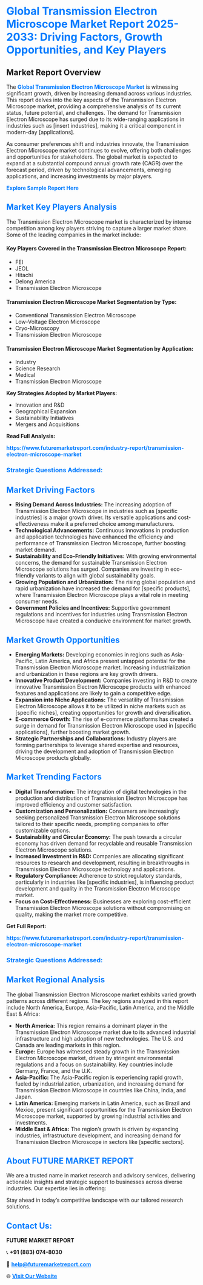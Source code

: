 <h1 style="color: #007BFF;">Global Transmission Electron Microscope Market Report 2025-2033: Driving Factors, Growth Opportunities, and Key Players</h1>

<section id="overview">
<h2>Market Report Overview</h2>
<p>The <a href="https://www.futuremarketreport.com/industry-report/transmission-electron-microscope-market" style="color: #007BFF; text-decoration: none;"><strong>Global Transmission Electron Microscope Market</strong></a> is witnessing significant growth, driven by increasing demand across various industries. This report delves into the key aspects of the Transmission Electron Microscope market, providing a comprehensive analysis of its current status, future potential, and challenges. The demand for Transmission Electron Microscope has surged due to its wide-ranging applications in industries such as [insert industries], making it a critical component in modern-day [applications].</p>
<p>As consumer preferences shift and industries innovate, the Transmission Electron Microscope market continues to evolve, offering both challenges and opportunities for stakeholders. The global market is expected to expand at a substantial compound annual growth rate (CAGR) over the forecast period, driven by technological advancements, emerging applications, and increasing investments by major players.</p>
</section>

<section id="overview">
<p><a href="https://www.futuremarketreport.com/request-sample/reportId=97133" style="color: #007BFF; text-decoration: none;"><strong>Explore Sample Report Here</strong></a></p>
</section>

<section id="key-players">
<h2 style="color: #007BFF;">Market Key Players Analysis</h2>
<p>The Transmission Electron Microscope market is characterized by intense competition among key players striving to capture a larger market share. Some of the leading companies in the market include:</p>
<h4>Key Players Covered in the Transmission Electron Microscope Report:</h4>
<ul><li>FEI</li><li>JEOL</li><li>Hitachi</li><li>Delong America</li><li>Transmission Electron Microscope</li></ul>
<h4>Transmission Electron Microscope Market Segmentation by Type:</h4>
<ul><li>Conventional Transmission Electron Microscope</li><li>Low-Voltage Electron Microscope</li><li>Cryo-Microscopy</li><li>Transmission Electron Microscope</li></ul>

<h4>Transmission Electron Microscope Market Segmentation by Application:</h4>
<ul><li>Industry</li><li>Science Research</li><li>Medical</li><li>Transmission Electron Microscope</li></ul>
<p><strong>Key Strategies Adopted by Market Players:</strong></p>
<ul>
<li>Innovation and R&D</li>
<li>Geographical Expansion</li>
<li>Sustainability Initiatives</li>
<li>Mergers and Acquisitions</li>
</ul>
</section>

<section>
<p><strong>Read Full Analysis: </strong></p><a href="https://www.futuremarketreport.com/industry-report/transmission-electron-microscope-market" style="color: #007BFF; text-decoration: none;"><strong>https://www.futuremarketreport.com/industry-report/transmission-electron-microscope-market</strong></a>
<h3 style="color: #007BFF;">Strategic Questions Addressed:</h3>
</section>

<section id="driving-factors">
<h2 style="color: #007BFF;">Market Driving Factors</h2>
<ul>
<li><strong>Rising Demand Across Industries:</strong> The increasing adoption of Transmission Electron Microscope in industries such as [specific industries] is a major growth driver. Its versatile applications and cost-effectiveness make it a preferred choice among manufacturers.</li>
<li><strong>Technological Advancements:</strong> Continuous innovations in production and application technologies have enhanced the efficiency and performance of Transmission Electron Microscope, further boosting market demand.</li>
<li><strong>Sustainability and Eco-Friendly Initiatives:</strong> With growing environmental concerns, the demand for sustainable Transmission Electron Microscope solutions has surged. Companies are investing in eco-friendly variants to align with global sustainability goals.</li>
<li><strong>Growing Population and Urbanization:</strong> The rising global population and rapid urbanization have increased the demand for [specific products], where Transmission Electron Microscope plays a vital role in meeting consumer needs.</li>
<li><strong>Government Policies and Incentives:</strong> Supportive government regulations and incentives for industries using Transmission Electron Microscope have created a conducive environment for market growth.</li>
</ul>
</section>

<section id="growth-opportunities">
<h2 style="color: #007BFF;">Market Growth Opportunities</h2>
<ul>
<li><strong>Emerging Markets:</strong> Developing economies in regions such as Asia-Pacific, Latin America, and Africa present untapped potential for the Transmission Electron Microscope market. Increasing industrialization and urbanization in these regions are key growth drivers.</li>
<li><strong>Innovative Product Development:</strong> Companies investing in R&D to create innovative Transmission Electron Microscope products with enhanced features and applications are likely to gain a competitive edge.</li>
<li><strong>Expansion into Niche Applications:</strong> The versatility of Transmission Electron Microscope allows it to be utilized in niche markets such as [specific niches], creating opportunities for growth and diversification.</li>
<li><strong>E-commerce Growth:</strong> The rise of e-commerce platforms has created a surge in demand for Transmission Electron Microscope used in [specific applications], further boosting market growth.</li>
<li><strong>Strategic Partnerships and Collaborations:</strong> Industry players are forming partnerships to leverage shared expertise and resources, driving the development and adoption of Transmission Electron Microscope products globally.</li>
</ul>
</section>

<section id="trending-factors">
<h2 style="color: #007BFF;">Market Trending Factors</h2>
<ul>
<li><strong>Digital Transformation:</strong> The integration of digital technologies in the production and distribution of Transmission Electron Microscope has improved efficiency and customer satisfaction.</li>
<li><strong>Customization and Personalization:</strong> Consumers are increasingly seeking personalized Transmission Electron Microscope solutions tailored to their specific needs, prompting companies to offer customizable options.</li>
<li><strong>Sustainability and Circular Economy:</strong> The push towards a circular economy has driven demand for recyclable and reusable Transmission Electron Microscope solutions.</li>
<li><strong>Increased Investment in R&D:</strong> Companies are allocating significant resources to research and development, resulting in breakthroughs in Transmission Electron Microscope technology and applications.</li>
<li><strong>Regulatory Compliance:</strong> Adherence to strict regulatory standards, particularly in industries like [specific industries], is influencing product development and quality in the Transmission Electron Microscope market.</li>
<li><strong>Focus on Cost-Effectiveness:</strong> Businesses are exploring cost-efficient Transmission Electron Microscope solutions without compromising on quality, making the market more competitive.</li>
</ul>
</section>

<section>
<p><strong>Get Full Report: </strong></p><a href="https://www.futuremarketreport.com/industry-report/transmission-electron-microscope-market" style="color: #007BFF; text-decoration: none;"><strong>https://www.futuremarketreport.com/industry-report/transmission-electron-microscope-market</strong></a>
<h3 style="color: #007BFF;">Strategic Questions Addressed:</h3>
</section>


<section id="regional-analysis">
<h2 style="color: #007BFF;">Market Regional Analysis</h2>
<p>The global Transmission Electron Microscope market exhibits varied growth patterns across different regions. The key regions analyzed in this report include North America, Europe, Asia-Pacific, Latin America, and the Middle East & Africa:</p>
<ul>
<li><strong>North America:</strong> This region remains a dominant player in the Transmission Electron Microscope market due to its advanced industrial infrastructure and high adoption of new technologies. The U.S. and Canada are leading markets in this region.</li>
<li><strong>Europe:</strong> Europe has witnessed steady growth in the Transmission Electron Microscope market, driven by stringent environmental regulations and a focus on sustainability. Key countries include Germany, France, and the U.K.</li>
<li><strong>Asia-Pacific:</strong> The Asia-Pacific region is experiencing rapid growth, fueled by industrialization, urbanization, and increasing demand for Transmission Electron Microscope in countries like China, India, and Japan.</li>
<li><strong>Latin America:</strong> Emerging markets in Latin America, such as Brazil and Mexico, present significant opportunities for the Transmission Electron Microscope market, supported by growing industrial activities and investments.</li>
<li><strong>Middle East & Africa:</strong> The region’s growth is driven by expanding industries, infrastructure development, and increasing demand for Transmission Electron Microscope in sectors like [specific sectors].</li>
</ul>
</section>

<footer>
<h2 style="color: #007BFF;">About FUTURE MARKET REPORT</h2>
<p>We are a trusted name in market research and advisory services, delivering actionable insights and strategic support to businesses across diverse industries. Our expertise lies in offering:</p>

<p>Stay ahead in today’s competitive landscape with our tailored research solutions.</p>

<h2 style="color: #007BFF;">Contact Us:</h2>
<p><strong>FUTURE MARKET REPORT</strong></p>
<p>📞 <strong>+91 (883) 074-8030</strong></p>
<p>📧 <strong><a href="mailto:help@futuremarketreport.com" style="color: #007BFF;">help@futuremarketreport.com</a></strong></p>
<p>🌐 <strong><a href="https://www.futuremarketreport.com/" style="color: #007BFF;">Visit Our Website</a></strong></p>
</footer>